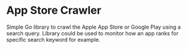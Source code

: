 # App Store Crawler

Simple Go library to crawl the Apple App Store or Google Play using a search query. Library could be used to monitor how an app ranks for specific search keyword for example.

